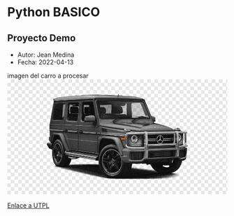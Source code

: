 # Python BASICO

## Proyecto Demo
- Autor: Jean Medina 
- Fecha: 2022-04-13

imagen del carro a procesar
![](./img/carro.png)

[Enlace a UTPL](https://www.utpl.edu.ec)
